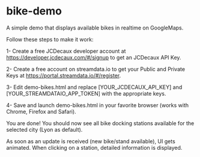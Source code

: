# bike-demo
A simple demo that displays available bikes in realtime on GoogleMaps.

Follow these steps to make it work:

1- Create a free JCDecaux developer account at https://developer.jcdecaux.com/#/signup to get an JCDecaux API Key.

2- Create a free account on streamdata.io to get your Public and Private Keys at https://portal.streamdata.io/#/register.

3- Edit demo-bikes.html and replace [YOUR_JCDECAUX_API_KEY] and [YOUR_STREAMDATAIO_APP_TOKEN] with the appropriate keys.

4- Save and launch demo-bikes.html in your favorite browser (works with Chrome, Firefox and Safari).

You are done! You should now see all bike docking stations available for the selected city (Lyon as default). 

As soon as an update is received (new bike/stand available), UI gets animated. When clicking on a station, detailed information is displayed.
